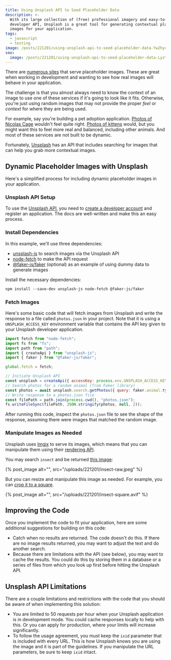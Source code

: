 ```yaml
---
title: Using Unsplash API to Seed Placeholder Data
description: >-
  With its large collection of (free) professional imagery and easy-to-use
  developer API, Unsplash is a great tool for generating contextual placeholder
  images for your application.
tags:
  - javascript
  - testing
image: /posts/221201/using-unsplash-api-to-seed-placeholder-data-Yw2hycxM.png
seo:
  image: /posts/221201/using-unsplash-api-to-seed-placeholder-data-LyztSu7d--meta.png
---
```


There are [numerous sites](https://loremipsum.io/21-of-the-best-placeholder-image-generators/) that serve placeholder images. These are great when working in development and wanting to see how real images will behave in your application.

The challenge is that you almost always need to know the context of an image to use one of these services if it's going to look like it fits. Otherwise, you're just using random images that may not provide the proper _feel_ or _context_ for where they are being used.

For example, say you're building a pet adoption application. [Photos of Nicolas Cage](https://www.placecage.com/) wouldn't feel quite right. [Photos of kittens](https://placekitten.com/) would, but you might want this to feel more real and balanced, including other animals. And most of these services are not built to be dynamic.

Fortunately, [Unsplash](https://unsplash.com/) has an API that includes searching for images that can help you grab more contextual images.

## Dynamic Placeholder Images with Unsplash

Here's a simplified process for including dynamic placeholder images in your application.

### Unsplash API Setup

To use the [Unsplash API](https://unsplash.com/developers), you need to [create a developer account](https://unsplash.com/documentation#creating-a-developer-account) and register an application. The docs are well-written and make this an easy process.

### Install Dependencies

In this example, we'll use three dependencies:

- [unsplash-js](https://github.com/unsplash/unsplash-js) to search images via the Unsplash API
- [node-fetch](https://github.com/node-fetch/node-fetch) to make the API request
- [@faker-js/faker](https://github.com/faker-js/faker) (optional) as an example of using dummy data to generate images

Install the necessary dependencies:

```txt
npm install --save-dev unsplash-js node-fetch @faker-js/faker
```

### Fetch Images

Here's some basic code that will fetch images from Unsplash and write the response to a file called `photos.json` in your project. Note that it is using a `UNSPLASH_ACCESS_KEY` environment variable that contains the API key given to your Unsplash developer application.

```js
import fetch from "node-fetch";
import fs from "fs";
import path from "path";
import { createApi } from "unsplash-js";
import { faker } from "@faker-js/faker";

global.fetch = fetch;

// Initiate Unsplash API
const unsplash = createApi({ accessKey: process.env.UNSPLASH_ACCESS_KEY });
// Search photos for a random animal (from Faker library)
const photos = await unsplash.search.getPhotos({ query: faker.animal.type() });
// Write response to a photos.json file
const filePath = path.join(process.cwd(), "photos.json");
fs.writeFileSync(filePath, JSON.stringify(photos, null, 2));
```

After running this code, inspect the `photos.json` file to see the shape of the response, assuming there were images that matched the random image.

### Manipulate Images as Needed

Unsplash uses [Imgix](https://imgix.com/) to serve its images, which means that you can manipulate them using their [rendering API](https://docs.imgix.com/apis/rendering).

You may search `insect` and be returned [this image](https://images.unsplash.com/photo-1533048324814-79b0a31982f1?ixid=Mnw0NzU3N3wwfDF8c2VhcmNofDN8fGluc2VjdHxlbnwwfHx8fDE2NjQ1MzU2NzA&ixlib=rb-1.2.1):

{% post_image alt="", src="/uploads/221201/insect-raw.jpeg" %}

But you can resize and manipulate this image as needed. For example, you can [crop it to a square](https://images.unsplash.com/photo-1533048324814-79b0a31982f1?auto=format,compress&w=600&h=600&fit=crop).

{% post_image alt="", src="/uploads/221201/insect-square.avif" %}

## Improving the Code

Once you implement the code to fit your application, here are some additional suggestions for building on this code:

- Catch when no results are returned. The code doesn't do this. If there are no image results returned, you may want to adjust the text and do another search.
- Because there are limitations with the API (see below), you may want to cache the results. You could do this by storing them in a database or a series of files from which you look up first before hitting the Unsplash API.

## Unsplash API Limitations

There are a couple limitations and restrictions with the code that you should be aware of when implementing this solution:

- You are limited to 50 requests per hour when your Unsplash application is in development mode. You could cache responses locally to help with this. Or you can apply for production, where your limits will increase significantly.
- To follow the usage agreement, you must keep the `ixid` parameter that is included with every URL. This is how Unsplash knows you are using the image and it is part of the guidelines. If you manipulate the URL parameters, be sure to keep `ixid` intact.
